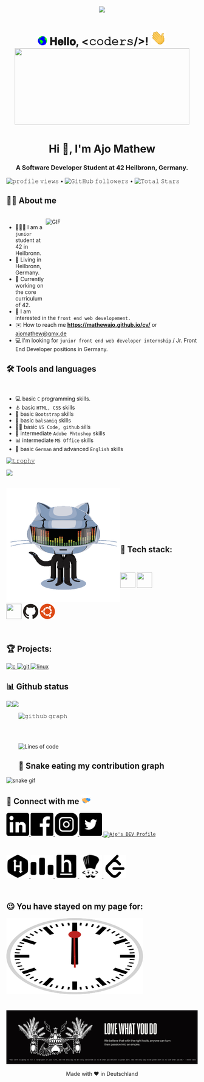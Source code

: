 <h1 align="center">
    <img src="https://user-images.githubusercontent.com/76873228/142731742-ad318011-69ad-4045-9564-e31f78118a98.jpg">
</h1>
<h1 align="center">
    <a target="_blank">
        <img src="https://github.com/mathewajo/GIF/blob/7e8ef8bbcd462ccefdb02b18b46d4c789231c6bc/Earth.gif" width="24px" style="max-width:100%;">
    </a> 𝐇𝐞𝐥𝐥𝐨, &lt;𝚌𝚘𝚍𝚎𝚛𝚜/&gt;! <a target="_blank">
        <img src="https://github.com/mathewajo/GIF/blob/7e8ef8bbcd462ccefdb02b18b46d4c789231c6bc/Hi.gif" width="40px" />
    </a>
    <br />
    <img width="460" height="200" src="https://github.com/mathewajo/GIF/blob/e9aa9eb899e79b82c1505a942ad7ad3e0a6f37f7/fox.gif">
</h1>

<h1 align="center">Hi 👋, I'm Ajo Mathew</h1>
<h3 align="center">A Software Developer Student at 42 Heilbronn, Germany.</h3>
<p align="left">
    <img src="https://gpvc.arturio.dev/mathewajo" alt="𝚙𝚛𝚘𝚏𝚒𝚕𝚎 𝚟𝚒𝚎𝚠𝚜"> •
    <!--   <img alt = "profile views" src="img src="https://komarev.com/ghpvc/?username=mathewajo&style=flat&color=brightgreen"> •    -->
    <img alt="𝙶𝚒𝚝𝙷𝚞𝚋 𝚏𝚘𝚕𝚕𝚘𝚠𝚎𝚛𝚜" src="https://img.shields.io/github/followers/mathewajo?label=Followers&style=social"> • <img src="https://img.shields.io/github/stars/mathewajo?label=Stars" alt="𝚃𝚘𝚝𝚊𝚕 𝚂𝚝𝚊𝚛𝚜">
</p>
<h2 align="left">💁‍♂️ About me</h2 <br />
<br />
<img align="right" height="250" width="400" alt="GIF" src="https://camo.githubusercontent.com/86a3b6db470f1a0429f7355c08d1edabf3d2c804/68747470733a2f2f6d69726f2e6d656469756d2e636f6d2f6d61782f313336302f312a495247486d69477361313673746564517649615a66772e676966" />

- 👨🏼‍🎓  I am a `junior` student at 42 in Heilbronn.
- 📍  Living in Heilbronn, Germany.
- 📁  Currently working on the core curriculum of 42.
- 🌱  I am interested in the `front end web developement.`
- ✉️  How to reach me **https://mathewajo.github.io/cv/** or ajomathew@gmx.de
- 💻  I'm looking for `junior front end web developer internship` / Jr. Front End Developer positions in Germany.
 </a>
 
<h2 align="left">🛠️ Tools and languages</h2 <br />
<br />

- 💻  basic `C` programming skills.
- ⚓  basic `HTML, CSS` skills
- 🌅  basic `Bootstrap` skills
- 🌈  basic `balsamiq` skills
- 🧑‍💻  basic `VS Code, github` sills
- 📌  intermediate `Adobe Phtoshop` skills
- 📊   intermediate `MS Office` skills
-   📕 basic `German` and advanced `English` skills

[![𝚝𝚛𝚘𝚙𝚑𝚢](https://github-profile-trophy.vercel.app/?username=mathewajo&column=8&margin-w=15&margin-h=15&no-bg=true&no-frame=true&theme=juicyfresh)](https://github.com/mathewajo) <p align="center">
    <a>
        <!--     <img height="150" width="150" src="https://github.com/mathewajo/PNG/blob/591b3b411dbed79c473851d1d1965cde982dc621/left.png"> -->
        <img align="left" src="https://github-readme-streak-stats.herokuapp.com/?user=mathewajo&theme=dark&hide_border=true" />
        <!--     <img height="150" width="150" src="https://github.com/mathewajo/PNG/blob/591b3b411dbed79c473851d1d1965cde982dc621/right.png"> -->
    </a>
</p>
<br />
<br />



<a target="_blank"><img align="left" height="300" width="300" alt="𝙶𝙸𝙵" src="https://github.com/mathewajo/GIF/blob/e9aa9eb899e79b82c1505a942ad7ad3e0a6f37f7/github.gif"></a>
<br />
<br />
<br>
<br>
<br>
<br>
<br>
<h2 align="left">👀 Tech stack:</h2 <br />
<br />


<code><img height="40" width="40" src="https://cdn.iconscout.com/icon/free/png-512/c-programming-569564.png"></code>
<code><img height="40" width="40" src="https://www.naveedashfaq.me/img/c++.png"></code>

<!-- <code><img height="40" width="40" src="https://raw.githubusercontent.com/github/explore/80688e429a7d4ef2fca1e82350fe8e3517d3494d/topics/typescript/typescript.png"></code> -->
#
<code><img height="40" width="40" src="https://upload.wikimedia.org/wikipedia/commons/thumb/3/3f/Git_icon.svg/1024px-Git_icon.svg.png"></code>
<code><img height="40" width="40" src="https://raw.githubusercontent.com/github/explore/80688e429a7d4ef2fca1e82350fe8e3517d3494d/topics/github-api/github-api.png"></code>
<code><img height="40" width="40" src="https://raw.githubusercontent.com/github/explore/80688e429a7d4ef2fca1e82350fe8e3517d3494d/topics/ubuntu/ubuntu.png"></code>
<!-- <code><img height="40" width="40" src="https://cdn.iconscout.com/icon/free/png-512/mongodb-3-1175138.png"></code> -->

<br/>

 
<h2 align="left">🏆 Projects:</h2>
 
 <p align="left"> <a href="https://github.com/mathewajo/libft" target="_blank" rel="noreferrer"> <img src="https://user-images.githubusercontent.com/76873228/142730505-770552fc-b602-4b8b-8f60-3eb7bd0984bb.png" alt="c" width="150" height="150"/> </a> <a href="https://github.com/mathewajo/born2beroot" target="_blank" rel="noreferrer"> <img src="https://user-images.githubusercontent.com/76873228/142730507-fa7b97dd-10aa-48ca-8b93-585ca85be797.png" alt="git" width="150" height="150"/> </a> <a href="https://github.com/mathewajo/ft_printf" target="_blank" rel="noreferrer"> <img src="https://user-images.githubusercontent.com/76873228/142730508-a333fe40-d555-43d8-a714-0a3d234572a2.png" alt="linux" width="150" height="150"/> </a></p>
  
  
  

  
  <p align="left">
<!--       <a href="https://github.com/mathewajo">
          <img allign="left" height="50" width="50" src="https://cdn.jsdelivr.net/npm/simple-icons@3.0.1/icons/github.svg">
      </a> -->
      <h2 align="left">📊 Github status</h2>
  </p>
  <p align="left">
      <a href="https://github.com/mathewajo">
          <img align="left" src="https://github-readme-stats.vercel.app/api?username=mathewajo&show_icons=true&hide_border=true&title_color=94b4a4&amp&icon_color=FFFFFF&amp&text_color=FFFFFF&amp&bg_color=000000&count_private=true&include_all_commits=true" />
      </a>
      <a href="https://github.com/mathewajo">
          <img align="left" height="195px" src="https://github-readme-stats.vercel.app/api/top-langs/?username=mathewajo&text_color=FFFFFF&bg_color=000000&title_color=94b4a4&langs_count=15&layout=compact&hide_border=true" />
      </a>
  </p>
  </details>
  <br>

![𝚐𝚒𝚝𝚑𝚞𝚋 𝚐𝚛𝚊𝚙𝚑](https://activity-graph.herokuapp.com/graph?username=mathewajo&theme=react-dark&hide_border=true&area=true)

<br>
<br>

<!--START_SECTION:waka-->
![Lines of code](https://img.shields.io/badge/From%20Hello%20World%20I%27ve%20Written-6K%20lines%20of%20code-blue) 

## 🐍 Snake eating my contribution graph
![snake gif](https://github.com/mathewajo/mathewajo/blob/output/github-contribution-grid-snake.gif)
<h2>📮 Connect with me
  <a target="_blank">
    <img src="https://github.com/mathewajo/GIF/blob/e9aa9eb899e79b82c1505a942ad7ad3e0a6f37f7/Handshake.gif" height="25px" style="max-width:100%;">
  </a>
</h2>

<p align="left">
  <a href="https://www.linkedin.com/in/ajo-mathew-b87751225/" target="_blank">
    <code><img height="60" width="60" src="https://raw.githubusercontent.com/mathewajo/SVG/5f29a4dabd7d51e44a503146bce67d8ea2a2f8fa/linkedin.svg"/></code>
  </a>
  <a href="https://www.facebook.com" target="_blank">
    <code><img  height="60" width="60" src="https://raw.githubusercontent.com/mathewajo/SVG/5f29a4dabd7d51e44a503146bce67d8ea2a2f8fa/facebook.svg"/></code>
  </a>
  
  
  
  <a href="https://www.instagram.com/mathewajo/" target="_blank">
    <code><img height="60" width="60" src="https://raw.githubusercontent.com/mathewajo/SVG/5f29a4dabd7d51e44a503146bce67d8ea2a2f8fa/instagram.svg"/></code>
  </a>
  <a href="https://twitter.com/mathewajo" target="_blank">
    <code><img height="60" width="60" src="https://raw.githubusercontent.com/mathewajo/SVG/5f29a4dabd7d51e44a503146bce67d8ea2a2f8fa/twitter.svg"/></code>
  </a>
  <a href="https://dev.to/">
    <code><img src="https://d2fltix0v2e0sb.cloudfront.net/dev-badge.svg" alt="Ajo's DEV Profile" height="62" width="62"></code>
  </a>     
</p>
<br/>

<p align="left">
  <a href="https://www.hackerrank.com//" target="_blank">
    <code><img height="60" width="60" src="https://github.com/mathewajo/IMG/blob/main/hackerrank.png?raw=true"/></code>
  </a>

  <a href="http://www.codeforces.com/" target="_blank">
    <code><img height="60" width="60" src="https://raw.githubusercontent.com/mathewajo/SVG/5f29a4dabd7d51e44a503146bce67d8ea2a2f8fa/codeforces.svg"/></code>
  </a>

  <a href="https://www.hackerearth.com/" target="_blank">
    <code><img height="60" width="60" src="https://raw.githubusercontent.com/mathewajo/SVG/5f29a4dabd7d51e44a503146bce67d8ea2a2f8fa/hackearth.svg"/></code>
  </a>

  
  
  
  
  
  <a href="https://www.codechef.com/" target="_blank">
    <code><img height="60" width="60" src="https://raw.githubusercontent.com/mathewajo/SVG/5f29a4dabd7d51e44a503146bce67d8ea2a2f8fa/codechef.svg"/></code>
  </a>
  
  <a href="https://leetcode.com/" target="_blank">
    <code><img height="60" width="60" src="https://github.com/mathewajo/IMG/blob/main/leetcode_logo_icon_145113.png?raw=true"/></code>
  </a>
</p>

<br/>





<!--START_SECTION:waka-->

<h2 align="left">😉 You have stayed on my page for:</h2>
<p align="left">
  <img width="360" height="200" src="https://raw.githubusercontent.com/mathewajo/SVG/5f29a4dabd7d51e44a503146bce67d8ea2a2f8fa/clock.svg">
</p>

<!-- 
<div align="left">

### made with ❤️ in Deutschland

</div>
 -->


#
![footer](https://github.com/mathewajo/IMG/blob/main/footer_love_what_you_do.jpg?raw=true)
<div align="center">Made with ❤️ in Deutschland</div>
